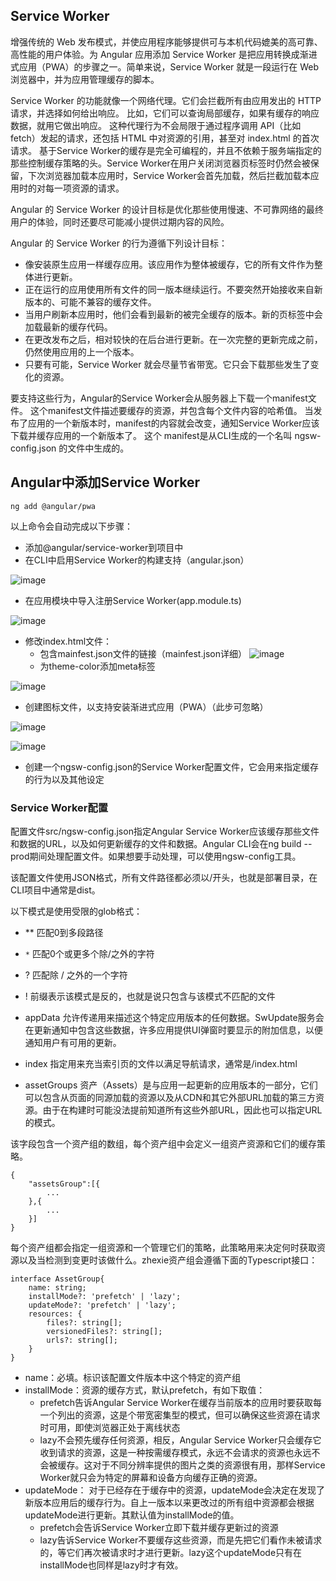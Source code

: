 ## Service Worker
增强传统的 Web 发布模式，并使应用程序能够提供可与本机代码媲美的高可靠、高性能的用户体验。为 Angular 应用添加 Service Worker 是把应用转换成渐进式应用（PWA）的步骤之一。简单来说，Service Worker 就是一段运行在 Web 浏览器中，并为应用管理缓存的脚本。

Service Worker 的功能就像一个网络代理。它们会拦截所有由应用发出的 HTTP 请求，并选择如何给出响应。 比如，它们可以查询局部缓存，如果有缓存的响应数据，就用它做出响应。 这种代理行为不会局限于通过程序调用 API（比如fetch）发起的请求，还包括 HTML 中对资源的引用，甚至对 index.html 的首次请求。 基于Service Worker的缓存是完全可编程的，并且不依赖于服务端指定的那些控制缓存策略的头。Service Worker在用户关闭浏览器页标签时仍然会被保留，下次浏览器加载本应用时，Service Worker会首先加载，然后拦截加载本应用时的对每一项资源的请求。

Angular 的 Service Worker 的设计目标是优化那些使用慢速、不可靠网络的最终用户的体验，同时还要尽可能减小提供过期内容的风险。

Angular 的 Service Worker 的行为遵循下列设计目标：
- 像安装原生应用一样缓存应用。该应用作为整体被缓存，它的所有文件作为整体进行更新。
- 正在运行的应用使用所有文件的同一版本继续运行。不要突然开始接收来自新版本的、可能不兼容的缓存文件。
- 当用户刷新本应用时，他们会看到最新的被完全缓存的版本。新的页标签中会加载最新的缓存代码。
- 在更改发布之后，相对较快的在后台进行更新。在一次完整的更新完成之前，仍然使用应用的上一个版本。
- 只要有可能，Service Worker 就会尽量节省带宽。它只会下载那些发生了变化的资源。

要支持这些行为，Angular的Service Worker会从服务器上下载一个manifest文件。 这个manifest文件描述要缓存的资源，并包含每个文件内容的哈希值。 当发布了应用的一个新版本时，manifest的内容就会改变，通知Service Worker应该下载并缓存应用的一个新版本了。 这个 manifest是从CLI生成的一个名叫 ngsw-config.json 的文件中生成的。

## Angular中添加Service Worker
```
ng add @angular/pwa
```
以上命令会自动完成以下步骤：
- 添加@angular/service-worker到项目中
- 在CLI中启用Service Worker的构建支持（angular.json）

![image](https://ws1.sinaimg.cn/large/8b2b1aafly1g0ima24x4ej20cp0kiweu.jpg)
- 在应用模块中导入注册Service Worker(app.module.ts)

![image](https://ws2.sinaimg.cn/large/8b2b1aafly1g0imd8mbr7j20n10iit9r.jpg)

- 修改index.html文件：
    - 包含mainfest.json文件的链接（mainfest.json详细）
    ![image](https://ws3.sinaimg.cn/large/8b2b1aafly1g0impkp5ywj20j40b7mxa.jpg)
    - 为theme-color添加meta标签

![image](https://wx2.sinaimg.cn/large/8b2b1aafly1g0imoskdmmj20kd04xaa3.jpg)

- 创建图标文件，以支持安装渐进式应用（PWA）（此步可忽略）

![image](https://wx2.sinaimg.cn/large/8b2b1aafly1g0imt440mpj20ln06taa6.jpg)

![image](https://wx4.sinaimg.cn/large/8b2b1aafly1g0imtadhioj20le06pglz.jpg)

- 创建一个ngsw-config.json的Service Worker配置文件，它会用来指定缓存的行为以及其他设定    

### Service Worker配置
配置文件src/ngsw-config.json指定Angular Service Worker应该缓存那些文件和数据的URL，以及如何更新缓存的文件和数据。Angular CLI会在ng build --prod期间处理配置文件。如果想要手动处理，可以使用ngsw-config工具。

该配置文件使用JSON格式，所有文件路径都必须以/开头，也就是部署目录，在CLI项目中通常是dist。

以下模式是使用受限的glob格式：
- ** 匹配0到多段路径
- `*` 匹配0个或更多个除/之外的字符
- ? 匹配除 / 之外的一个字符
- ! 前缀表示该模式是反的，也就是说只包含与该模式不匹配的文件

- appData
允许传递用来描述这个特定应用版本的任何数据。SwUpdate服务会在更新通知中包含这些数据，许多应用提供UI弹窗时要显示的附加信息，以便通知用户有可用的更新。

- index
指定用来充当索引页的文件以满足导航请求，通常是/index.html

- assetGroups
资产（Assets）是与应用一起更新的应用版本的一部分，它们可以包含从页面的同源加载的资源以及从CDN和其它外部URL加载的第三方资源。由于在构建时可能没法提前知道所有这些外部URL，因此也可以指定URL的模式。

该字段包含一个资产组的数组，每个资产组中会定义一组资产资源和它们的缓存策略。
```
{
    "assetsGroup":[{
        ...
    },{
        ...
    }]
}
```
每个资产组都会指定一组资源和一个管理它们的策略，此策略用来决定何时获取资源以及当检测到变更时该做什么。zhexie资产组会遵循下面的Typescript接口：
```
interface AssetGroup{
    name: string;
    installMode?: 'prefetch' | 'lazy';
    updateMode?: 'prefetch' | 'lazy';
    resources: {
        files?: string[];
        versionedFiles?: string[];
        urls?: string[];
    }
}
```
- name：必填。标识该配置文件版本中这个特定的资产组
- installMode：资源的缓存方式，默认prefetch，有如下取值：
    - prefetch告诉Angular Service Worker在缓存当前版本的应用时要获取每一个列出的资源，这是个带宽密集型的模式，但可以确保这些资源在请求时可用，即使浏览器正处于离线状态
    - lazy不会预先缓存任何资源，相反，Angular Service Worker只会缓存它收到请求的资源，这是一种按需缓存模式，永远不会请求的资源也永远不会被缓存。这对于不同分辨率提供的图片之类的资源很有用，那样Service Worker就只会为特定的屏幕和设备方向缓存正确的资源。
- updateMode： 对于已经存在于缓存中的资源，updateMode会决定在发现了新版本应用后的缓存行为。自上一版本以来更改过的所有组中资源都会根据updateMode进行更新。其默认值为installMode的值。
    - prefetch会告诉Service Worker立即下载并缓存更新过的资源
    - lazy告诉Service Worker不要缓存这些资源，而是先把它们看作未被请求的，等它们再次被请求时才进行更新。lazy这个updateMode只有在installMode也同样是lazy时才有效。